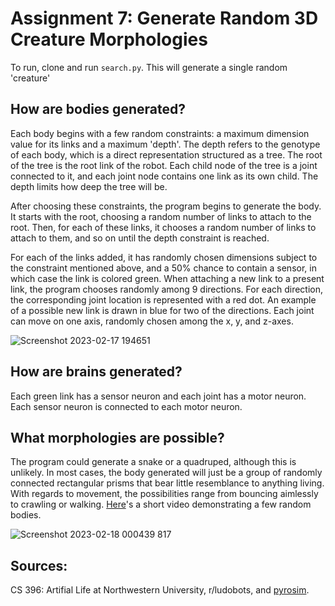 # Assignment 7: Generate Random 3D Creature Morphologies
To run, clone and run `search.py`. This will generate a single random 'creature'

## How are bodies generated?
Each body begins with a few random constraints: a maximum dimension value for its links and a maximum 'depth'. The depth refers to
the genotype of each body, which is a direct representation structured as a tree. The root of the tree is the root link of the robot. 
Each child node of the tree is a joint connected to it, and each joint node contains one link as its own child. The depth limits how 
deep the tree will be.

After choosing these constraints, the program begins to generate the body. It starts with the root, choosing 
a random number of links to attach to the root. Then, for each of these links, it chooses a random number of links
to attach to them, and so on until the depth constraint is reached.

For each of the links added, it has randomly chosen dimensions subject to the constraint mentioned above, and a 
50% chance to contain a sensor, in which case the link is colored green. When attaching a new link to a present link,
the program chooses randomly among 9 directions. For each direction, the corresponding joint location is represented with a red dot.
An example of a possible new link is drawn in blue for two of the directions. Each joint can move on one axis, randomly chosen among the x, y, and z-axes.

![Screenshot 2023-02-17 194651](https://user-images.githubusercontent.com/68213464/219844289-0bc2b58b-bb87-4a65-826d-901fc4e9e17d.png)

## How are brains generated?
Each green link has a sensor neuron and each joint has a motor neuron. Each sensor neuron 
is connected to each motor neuron.

## What morphologies are possible? 
The program could generate a snake or a quadruped, although this is unlikely. In most cases, the body generated
will just be a group of randomly connected rectangular prisms that bear little resemblance to anything living. With regards
to movement, the possibilities range from bouncing aimlessly to crawling or walking. [Here](https://www.youtube.com/watch?v=KaYPuSWcNjU)'s
a short video demonstrating a few random bodies.

![Screenshot 2023-02-18 000439 817](https://user-images.githubusercontent.com/68213464/219844293-2056f50a-90a3-4ec4-9582-dcaac5d19770.png)

## Sources:
CS 396: Artifial Life at Northwestern University, r/ludobots, and [pyrosim](https://github.com/jbongard/pyrosim).
